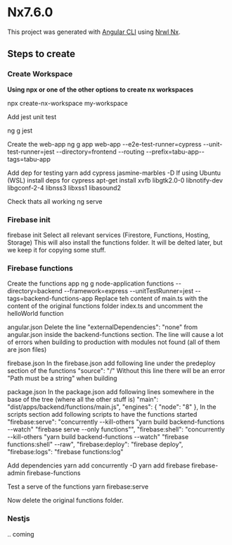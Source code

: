 # Nx7.6.0

This project was generated with [Angular CLI](https://github.com/angular/angular-cli) using [Nrwl Nx](https://nrwl.io/nx).

## Steps to create

### Create Workspace

<b>Using npx or one of the other options to create nx workspaces</b>

npx create-nx-workspace my-workspace

Add jest unit test

ng g jest

Create the web-app
ng g app web-app --e2e-test-runner=cypress --unit-test-runner=jest --directory=frontend --routing --prefix=tabu-app--tags=tabu-app

Add dep for testing
yarn add cypress jasmine-marbles -D
If using Ubuntu (WSL) install deps for cypress
apt-get install xvfb libgtk2.0-0 libnotify-dev libgconf-2-4 libnss3 libxss1 libasound2

Check thats all working
ng serve

### Firebase init

firebase init
Select all relevant services (Firestore, Functions, Hosting, Storage)
This will also install the functions folder. It will be delted later, but we keep it for copying some stuff.

### Firebase functions

Create the functions app
ng g node-application functions --directory=backend --framework=express --unitTestRunner=jest --tags=backend-functions-app
Replace teh content of main.ts with the content of the original functions folder index.ts and uncomment the helloWorld function

angular.json
Delete the line "externalDependencies": "none" from angular.json inside the backend-functions section.
The line will cause a lot of errors when building to production with modules not found (all of them are json files)

firebase.json
In the firebase.json add following line under the predeploy section of the functions
"source": "/"
Without this line there will be an error "Path must be a string" when building

package.json
In the package.json add following lines somewhere in the base of the tree (where all the other stuff is)
"main": "dist/apps/backend/functions/main.js",
"engines": {
"node": "8"
},
In the scripts section add following scripts to have the functions started
"firebase:serve": "concurrently --kill-others \"yarn build backend-functions --watch\" \"firebase serve --only functions\"",
"firebase:shell": "concurrently --kill-others \"yarn build backend-functions --watch\" \"firebase functions:shell\" --raw",
"firebase:deploy": "firebase deploy",
"firebase:logs": "firebase functions:log"

Add dependencies
yarn add concurrently -D
yarn add firebase firebase-admin firebase-functions

Test a serve of the functions
yarn firebase:serve

Now delete the original functions folder.

### Nestjs

.. coming
